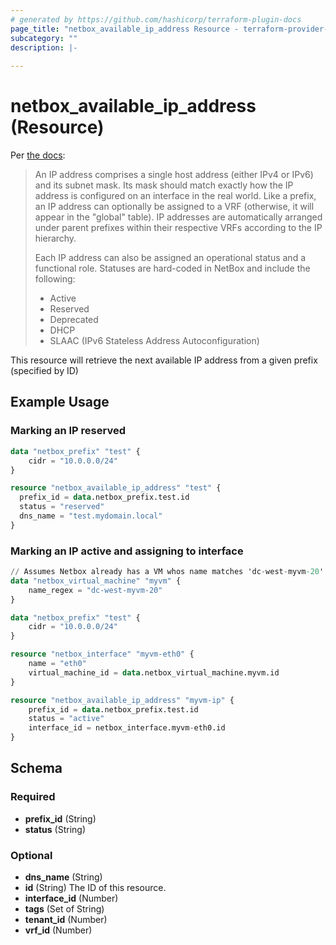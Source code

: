 ```yaml
---
# generated by https://github.com/hashicorp/terraform-plugin-docs
page_title: "netbox_available_ip_address Resource - terraform-provider-netbox"
subcategory: ""
description: |-
  
---
```


# netbox_available_ip_address (Resource)

Per [the docs](https://netbox.readthedocs.io/en/stable/models/ipam/ipaddress/):

> An IP address comprises a single host address (either IPv4 or IPv6) and its subnet mask. Its mask should match exactly how the IP address is configured on an interface in the real world.
> Like a prefix, an IP address can optionally be assigned to a VRF (otherwise, it will appear in the "global" table). IP addresses are automatically arranged under parent prefixes within their respective VRFs according to the IP hierarchy.
>
> Each IP address can also be assigned an operational status and a functional role. Statuses are hard-coded in NetBox and include the following:
>
> - Active
> - Reserved
> - Deprecated
> - DHCP
> - SLAAC (IPv6 Stateless Address Autoconfiguration)

This resource will retrieve the next available IP address from a given prefix (specified by ID)

## Example Usage

### Marking an IP reserved
```terraform
data "netbox_prefix" "test" {
	cidr = "10.0.0.0/24"
}

resource "netbox_available_ip_address" "test" {
  prefix_id = data.netbox_prefix.test.id
  status = "reserved"
  dns_name = "test.mydomain.local"
}
```

### Marking an IP active and assigning to interface

```terraform
// Assumes Netbox already has a VM whos name matches 'dc-west-myvm-20'
data "netbox_virtual_machine" "myvm" {
    name_regex = "dc-west-myvm-20"
}

data "netbox_prefix" "test" {
	cidr = "10.0.0.0/24"
}

resource "netbox_interface" "myvm-eth0" {
    name = "eth0"
    virtual_machine_id = data.netbox_virtual_machine.myvm.id
}

resource "netbox_available_ip_address" "myvm-ip" {
    prefix_id = data.netbox_prefix.test.id
    status = "active"
    interface_id = netbox_interface.myvm-eth0.id
}
```

<!-- schema generated by tfplugindocs -->
## Schema

### Required

- **prefix_id** (String)
- **status** (String)

### Optional

- **dns_name** (String)
- **id** (String) The ID of this resource.
- **interface_id** (Number)
- **tags** (Set of String)
- **tenant_id** (Number)
- **vrf_id** (Number)


